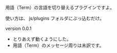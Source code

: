 用語（Term）の言語を切り替えるプラグインですよ。

使い方は、 js/plugins フォルダにぶっ込むだけ。

version 0.0.1
- とりあえず動くようにした。
- 用語（Term）のメッセージ周りは未訳です。

